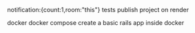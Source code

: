<!-- Create an instant messaging app using ActionCable and Turbo.


1- An index page that lists all existing chat rooms and users.

2 - This page should be dynamically updated when new users sign up or new rooms are created.

3 - A form present to create new chat rooms.

4 - A message chat box to create messages when in any chat room.

5 – A Browser Notification will be sent to user if a chat room has a new message -->

<!-- only people who joined the public rooms get notified
red dots
working with a single page in rails using partials -->

<!-- https://www.gsmarena.com/glossary.php3?term=resolution -->
<!-- change fonts -->
<!-- dont hardcode any resolution related px -->
<!-- make the design responsive(minus mobile) -->
<!-- fix the click event for create room -->
<!-- show all rooms, if not in the room last message is you are not in the room -->
<!-- fix the message sender showing on left bug -->

notification:{count:1,room:"this"}
tests
publish project on render

docker
docker compose
create a basic rails app inside docker